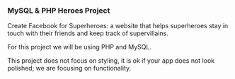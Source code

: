 ### MySQL & PHP Heroes Project
Create Facebook for Superheroes: a website that helps superheroes stay in touch with their friends and keep track of supervillains.

For this project we will be using PHP and MySQL.

This project does not focus on styling, it is ok if your app does not look polished; we are focusing on functionality.

 